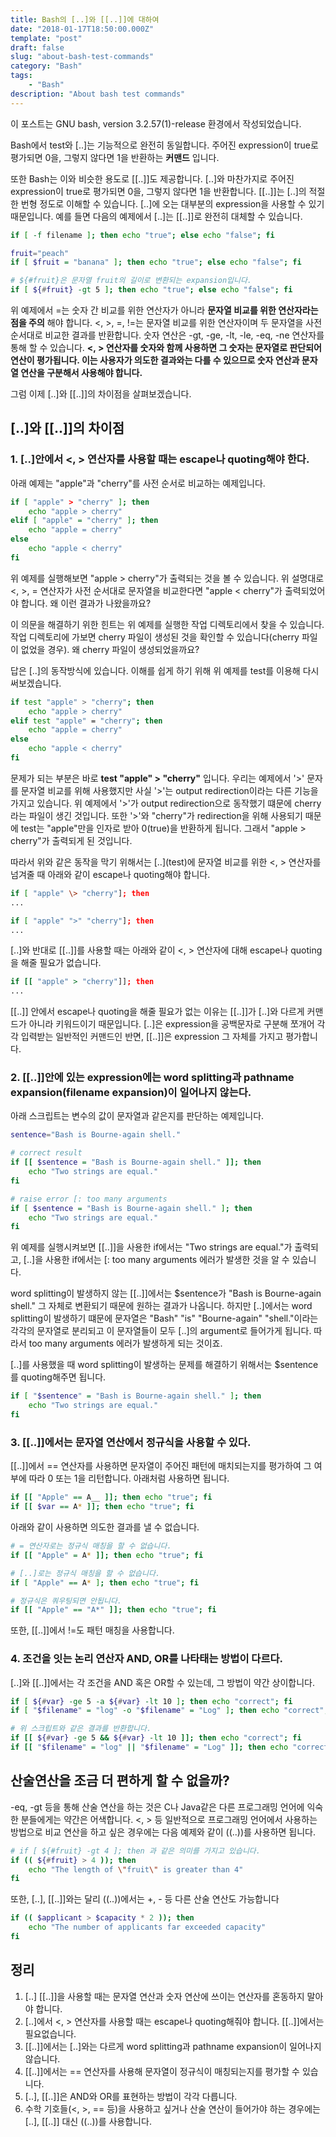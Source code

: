 ```yaml
---
title: Bash의 [..]와 [[..]]에 대하여
date: "2018-01-17T18:50:00.000Z"
template: "post"
draft: false
slug: "about-bash-test-commands"
category: "Bash"
tags:
    - "Bash"
description: "About bash test commands"
---
```


이 포스트는 GNU bash, version 3.2.57(1)-release 환경에서 작성되었습니다.

Bash에서 test와 [..]는 기능적으로 완전히 동일합니다.
주어진 expression이 true로 평가되면 0을, 그렇지 않다면 1을 반환하는 __커맨드__ 입니다.

또한 Bash는 이와 비슷한 용도로 [[..]]도 제공합니다.
[..]와 마찬가지로 주어진 expression이 true로 평가되면 0을, 그렇지 않다면 1을 반환합니다.
[[..]]는 [..]의 적절한 번형 정도로 이해할 수 있습니다.
[..]에 오는 대부분의 expression을 사용할 수 있기 때문입니다.
예를 들면 다음의 예제에서 [..]는 [[..]]로 완전히 대체할 수 있습니다.

```Bash
if [ -f filename ]; then echo "true"; else echo "false"; fi

fruit="peach"
if [ $fruit = "banana" ]; then echo "true"; else echo "false"; fi

# ${#fruit}은 문자열 fruit의 길이로 변환되는 expansion입니다.
if [ ${#fruit} -gt 5 ]; then echo "true"; else echo "false"; fi
```

위 예제에서 =는 숫자 간 비교를 위한 연산자가 아니라 __문자열 비교를 위한 연산자라는 점을 주의__ 해야 합니다.
<, >, =, !=는 문자열 비교를 위한 연산자이며 두 문자열을 사전 순서대로 비교한 결과를 반환합니다.
숫자 연산은 -gt, -ge, -lt, -le, -eq, -ne 연산자를 통해 할 수 있습니다.
__<, > 연산자를 숫자와 함께 사용하면 그 숫자는 문자열로 판단되어 연산이 평가됩니다.
이는 사용자가 의도한 결과와는 다를 수 있으므로 숫자 연산과 문자열 연산을 구분해서 사용해야 합니다.__

그럼 이제 [..]와 [[..]]의 차이점을 살펴보겠습니다.



## [..]와 [[..]]의 차이점


### 1. [..]안에서 <, > 연산자를 사용할 때는 escape나 quoting해야 한다.

아래 예제는 "apple"과 "cherry"를 사전 순서로 비교하는 예제입니다.

```Bash
if [ "apple" > "cherry" ]; then
    echo "apple > cherry"
elif [ "apple" = "cherry" ]; then
    echo "apple = cherry"
else
    echo "apple < cherry"
fi
```

위 예제를 실행해보면 "apple > cherry"가 출력되는 것을 볼 수 있습니다.
위 설명대로 <, >, = 연산자가 사전 순서대로 문자열을 비교한다면 "apple < cherry"가 출력되었어야 합니다.
왜 이런 결과가 나왔을까요?

이 의문을 해결하기 위한 힌트는 위 예제를 실행한 작업 디렉토리에서 찾을 수 있습니다.
작업 디렉토리에 가보면 cherry 파일이 생성된 것을 확인할 수 있습니다(cherry 파일이 없었을 경우).
왜 cherry 파일이 생성되었을까요?

답은 [..]의 동작방식에 있습니다. 이해를 쉽게 하기 위해 위 예제를 test를 이용해 다시 써보겠습니다.

```Bash
if test "apple" > "cherry"; then
    echo "apple > cherry"
elif test "apple" = "cherry"; then
    echo "apple = cherry"
else
    echo "apple < cherry"
fi
```

문제가 되는 부분은 바로 __test "apple" > "cherry"__ 입니다.
우리는 예제에서 '>' 문자를 문자열 비교를 위해 사용했지만 사실 '>'는 output redirection이라는 다른 기능을 가지고 있습니다.
위 예제에서 '>'가 output redirection으로 동작했기 떄문에 cherry라는 파일이 생긴 것입니다.
또한 '>'와 "cherry"가 redirection을 위해 사용되기 때문에 test는 "apple"만을 인자로 받아 0(true)을 반환하게 됩니다.
그래서 "apple > cherry"가 출력되게 된 것입니다.

따라서 위와 같은 동작을 막기 위해서는 [..]\(test\)에 문자열 비교를 위한 <, > 연산자를 넘겨줄 때 아래와 같이 escape나 quoting해야 합니다.

```Bash
if [ "apple" \> "cherry"]; then
...

if [ "apple" ">" "cherry"]; then
...
```

[..]와 반대로 [[..]]를 사용할 때는 아래와 같이 <, > 연산자에 대해 escape나 quoting을 해줄 필요가 없습니다.

```Bash
if [[ "apple" > "cherry"]]; then
...
```

[[..]] 안에서 escape나 quoting을 해줄 필요가 없는 이유는 [[..]]가 [..]와 다르게 커맨드가 아니라 키워드이기 때문입니다.
[..]은 expression을 공백문자로 구분해 쪼개어 각각 입력받는 일반적인 커맨드인 반면, [[..]]은 expression 그 자체를 가지고 평가합니다.


### 2. [[..]]안에 있는 expression에는 word splitting과 pathname expansion(filename expansion)이 일어나지 않는다.

아래 스크립트는 변수의 값이 문자열과 같은지를 판단하는 예제입니다.

```Bash
sentence="Bash is Bourne-again shell."

# correct result
if [[ $sentence = "Bash is Bourne-again shell." ]]; then
    echo "Two strings are equal."
fi

# raise error [: too many arguments
if [ $sentence = "Bash is Bourne-again shell." ]; then
    echo "Two strings are equal."
fi
```

위 예제를 실행시켜보면 [[..]]을 사용한 if에서는 "Two strings are equal."가 출력되고,
[..]을 사용한 if에서는 [: too many arguments 에러가 발생한 것을 알 수 있습니다.

word splitting이 발생하지 않는 [[..]]에서는 $sentence가 "Bash is Bourne-again shell." 그 자체로 변환되기 때문에 원하는 결과가 나옵니다.
하지만 [..]에서는 word splitting이 발생하기 떄문에 문자열은 "Bash" "is" "Bourne-again" "shell."이라는 각각의 문자열로 분리되고
이 문자열들이 모두 [..]의 argument로 들어가게 됩니다. 따라서 too many arguments 에러가 발생하게 되는 것이죠.

[..]를 사용했을 때 word splitting이 발생하는 문제를 해결하기 위해서는 $sentence를 quoting해주면 됩니다.

```Bash
if [ "$sentence" = "Bash is Bourne-again shell." ]; then
    echo "Two strings are equal."
fi
```


### 3. [[..]]에서는 문자열 연산에서 정규식을 사용할 수 있다.

[[..]]에서 == 연산자를 사용하면 문자열이 주어진 패턴에 매치되는지를 평가하여 그 여부에 따라 0 또는 1을 리턴합니다. 아래처럼 사용하면 됩니다.

```Bash
if [[ "Apple" == A__ ]]; then echo "true"; fi
if [[ $var == A* ]]; then echo "true"; fi
```

아래와 같이 사용하면 의도한 결과를 낼 수 없습니다.

```Bash
# = 연산자로는 정규식 매칭을 할 수 없습니다.
if [[ "Apple" = A* ]]; then echo "true"; fi

# [..]로는 정규식 매칭을 할 수 없습니다.
if [ "Apple" == A* ]; then echo "true"; fi

# 정규식은 쿼우팅되면 안됩니다.
if [[ "Apple" == "A*" ]]; then echo "true"; fi
```

또한, [[..]]에서 !=도 패턴 매칭을 사용합니다.


### 4. 조건을 잇는 논리 연산자 AND, OR를 나타태는 방법이 다르다.

[..]와 [[..]]에서는 각 조건을 AND 혹은 OR할 수 있는데, 그 방법이 약간 상이합니다.

```Bash
if [ ${#var} -ge 5 -a ${#var} -lt 10 ]; then echo "correct"; fi
if [ "$filename" = "log" -o "$filename" = "Log" ]; then echo "correct"; fi

# 위 스크립트와 같은 결과를 반환합니다.
if [[ ${#var} -ge 5 && ${#var} -lt 10 ]]; then echo "correct"; fi
if [[ "$filename" = "log" || "$filename" = "Log" ]]; then echo "correct"; fi
```



## 산술연산을 조금 더 편하게 할 수 없을까?

-eq, -gt 등을 통해 산술 연산을 하는 것은 C나 Java같은 다른 프로그래밍 언어에 익숙한 분들에게는 약간은 어색합니다.
<, > 등 일반적으로 프로그래밍 언어에서 사용하는 방법으로 비교 연산을 하고 싶은 경우에는 다음 예제와 같이 ((..))를 사용하면 됩니다.

```Bash
# if [ ${#fruit} -gt 4 ]; then 과 같은 의미를 가지고 있습니다.
if (( ${#fruit} > 4 )); then
    echo "The length of \"fruit\" is greater than 4"
fi
```

또한, [..], [[..]]와는 달리 ((..))에서는 +, - 등 다른 산술 연산도 가능합니다

```Bash
if (( $applicant > $capacity * 2 )); then
    echo "The number of applicants far exceeded capacity"
fi
```

## 정리

1. [..] [[..]]을 사용할 때는 문자열 연산과 숫자 연산에 쓰이는 연산자를 혼동하지 말아야 합니다.
2. [..]에서 <, > 연산자를 사용할 때는 escape나 quoting해줘야 합니다. [[..]]에서는 필요없습니다.
3. [[..]]에서는 [..]와는 다르게 word splitting과 pathname expansion이 일어나지 않습니다.
4. [[..]]에서는 == 연산자를 사용해 문자열이 정규식이 매칭되는지를 평가할 수 있습니다.
5. [..], [[..]]은 AND와 OR를 표현하는 방법이 각각 다릅니다.
6. 수학 기호들(<, >, == 등)을 사용하고 싶거나 산술 연산이 들어가야 하는 경우에는 [..], [[..]] 대신 ((..))를 사용합니다.
